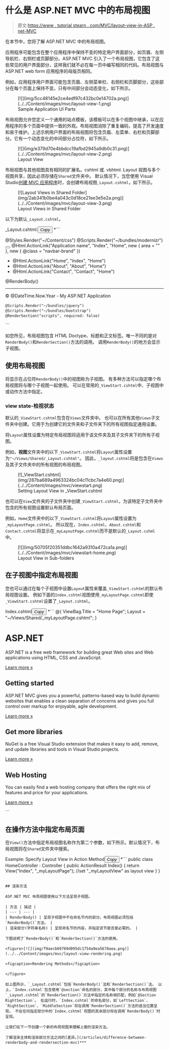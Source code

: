 # 什么是 ASP.NET MVC 中的布局视图

> 原文:[https://www . tutorial stearn . com/MVC/layout-view-in-ASP . net-MVC](https://www.tutorialsteacher.com/mvc/layout-view-in-asp.net-mvc)

在本节中，您将了解 ASP.NET MVC 中的布局视图。

应用程序可能包含在整个应用程序中保持不变的特定用户界面部分，如页眉、左侧导航栏、右侧栏或页脚部分。ASP.NET MVC 引入了一个布局视图，它包含了这些常见的用户界面部分，这样我们就不必在每一页中编写相同的代码。布局视图与 ASP.NET web form 应用程序的母版页相同。

例如，应用程序用户界面可能包含页眉、左侧菜单栏、右侧栏和页脚部分，这些部分在每个页面上保持不变。只有中间部分会动态变化，如下所示。

<figure>[![](img/5cc48145e2ce4edf97c432bc0e14702a.png)](../../Content/images/mvc/layout-view-1.png)

<figcaption>Sample Application UI Parts</figcaption>

</figure>

布局视图允许您定义一个通用的站点模板，该模板可以在多个视图中继承，以在应用程序的多个页面中提供一致的外观。布局视图消除了重复编码，提高了开发速度和易于维护。上述示例用户界面的布局视图将包含页眉、左菜单、右栏和页脚部分。它有一个动态变化的中间部分占位符，如下所示。

<figure>[![](img/e379d70e4bbdcc19afbd2945a9db0c31.png)](../../Content/images/mvc/layout-view-2.png)

<figcaption>Layout View</figcaption>

</figure>

布局视图与其他视图具有相同的扩展名。cshtml 或. vbhtml. Layout 视图与多个视图共享，因此必须存储在`Shared`文件夹中。 默认情况下，当您使用 Visual Studio[创建 MVC 应用程序](/mvc/create-first-asp.net-mvc-application)时，会创建布局视图`_Layout.cshtml`，如下所示。

<figure>[![Layout Views in Shared Folder](img/2ab341b0be4a043c0d18ce21ee3e5e2a.png)](../../Content/images/mvc/layout-view-3.png)

<figcaption>Layout Views in Shared Folder</figcaption>

</figure>

以下为默认`_Layout.cshtml`。

_Layout.cshtml:<button class="copy-btn pull-right" title="Copy example code">*Copy*</button> *```
<!DOCTYPE html>
<html>
<head>
    <meta charset="utf-8" />
    <meta name="viewport" content="width=device-width, initial-scale=1.0">
    <title>@ViewBag.Title - My ASP.NET Application</title>
    @Styles.Render("~/Content/css")
    @Scripts.Render("~/bundles/modernizr")
</head>
<body>
    <div class="navbar navbar-inverse navbar-fixed-top">
        <div class="container">
            <div class="navbar-header">
                <button type="button" class="navbar-toggle" data-toggle="collapse" data-target=".navbar-collapse">
                    <span class="icon-bar"></span>
                    <span class="icon-bar"></span>
                    <span class="icon-bar"></span>
                </button>
                @Html.ActionLink("Application name", "Index", "Home", new { area = "" }, new { @class = "navbar-brand" })
            </div>
            <div class="navbar-collapse collapse">
                <ul class="nav navbar-nav">
                    <li>@Html.ActionLink("Home", "Index", "Home")</li>
                    <li>@Html.ActionLink("About", "About", "Home")</li>
                    <li>@Html.ActionLink("Contact", "Contact", "Home")</li>
                </ul>
            </div>
        </div>
    </div>
    <div class="container body-content">
        @RenderBody()
        <hr />
        <footer>
            <p>&copy; @DateTime.Now.Year - My ASP.NET Application</p>
        </footer>
    </div>

    @Scripts.Render("~/bundles/jquery")
    @Scripts.Render("~/bundles/bootstrap")
    @RenderSection("scripts", required: false)
</body>
</html> 
```

如您所见，布局视图包含 HTML Doctype、标题和正文标签。唯一不同的是对`RenderBody()`和`RenderSection()`方法的调用。 调用`RenderBody()`的地方会显示子视图。

## 使用布局视图

将显示在占位符`RenderBody()`中的视图称为子视图。 有多种方法可以指定哪个布局视图将与哪个子视图一起使用。 可以在常用的`_ViewStart.cshtml`中、子视图中或动作方法中指定。

### view state-检视状态

默认的`_ViewStart.cshtml`包含在`Views`文件夹中。 也可以在所有其他`Views`子文件夹中创建。它用于为创建它的文件夹和子文件夹下的所有视图指定通用设置。

将`Layout`属性设置为特定布局视图将适用于该文件夹及其子文件夹下的所有子视图。

例如，**视图**文件夹中的以下`_ViewStart.cshtml`将`Layout`属性设置为`"~/Views/Shared/_Layout.cshtml"`。 因此，`_layout.cshtml`将是包含在`Views`及其子文件夹中的所有视图的布局视图。

<figure>[![_ViewStart.cshtml](img/287ba689a4963324bc04c11cbc7a4e60.png)](../../Content/images/mvc/viewstart.png)

<figcaption>Setting Layout View in _ViewStart.cshtml</figcaption>

</figure>

也可以在`View`文件夹的子文件夹中创建`_ViewStart.cshtml`，为该特定子文件夹中包含的所有视图设置默认布局页面。

例如，`Home`文件夹中的以下`_ViewStart.cshtml`将`Layout`属性设置为`_myLayoutPage.cshtml`。 所以现在，`Index.cshtml`、`About.cshtml`和`Contact.cshtml`将显示在`_myLayoutPage.cshtml`而不是默认的`_Layout.cshml`中。

<figure>[![](img/50705f20351ddbc1642a9310a472ca1a.png)](../../Content/images/mvc/viewstart-home.png)

<figcaption>Layout View in Sub-folders</figcaption>

</figure>

## 在子视图中指定布局视图

您也可以通过在每个子视图中设置`Layout`属性来覆盖`_ViewStart.cshtml`的默认布局视图设置。 例如下面的`Index.cshtml`视图使用`_myLayoutPage.cshtml`即使`_ViewStart.cshtml`设置了`_Layout.cshtml`。

Index.cshtml<button class="copy-btn pull-right" title="Copy example code">*Copy*</button> *```
@{
    ViewBag.Title = "Home Page";
    Layout = "~/Views/Shared/_myLayoutPage.cshtml";
}

<div class="jumbotron">
    <h1>ASP.NET</h1>
    <p class="lead">ASP.NET is a free web framework for building great Web sites and Web applications using HTML, CSS and JavaScript.</p>
    <p><a href="http://asp.net" class="btn btn-primary btn-lg">Learn more &raquo;</a></p>
</div>

<div class="row">
    <div class="col-md-4">
        <h2>Getting started</h2>
        <p>
            ASP.NET MVC gives you a powerful, patterns-based way to build dynamic websites that
            enables a clean separation of concerns and gives you full control over markup
            for enjoyable, agile development.
        </p>
        <p><a class="btn btn-default" href="http://go.microsoft.com/fwlink/?LinkId=301865">Learn more &raquo;</a></p>
    </div>
    <div class="col-md-4">
        <h2>Get more libraries</h2>
        <p>NuGet is a free Visual Studio extension that makes it easy to add, remove, and update libraries and tools in Visual Studio projects.</p>
        <p><a class="btn btn-default" href="http://go.microsoft.com/fwlink/?LinkId=301866">Learn more &raquo;</a></p>
    </div>
    <div class="col-md-4">
        <h2>Web Hosting</h2>
        <p>You can easily find a web hosting company that offers the right mix of features and price for your applications.</p>
        <p><a class="btn btn-default" href="http://go.microsoft.com/fwlink/?LinkId=301867">Learn more &raquo;</a></p>
    </div>
</div> 
```

## 在操作方法中指定布局页面

在`View()`方法中指定布局视图名称作为第二个参数，如下所示。默认情况下，布局视图将在`Shared`文件夹中搜索。

Example: Specify Layout View in Action Method<button class="copy-btn pull-right" title="Copy example code">*Copy*</button> *```
public class HomeController : Controller
{
    public ActionResult Index()
    {
        return View("Index", "_myLayoutPage"); //set "_myLayoutView" as layout view
    }
} 
```

## 渲染方法

ASP.NET MVC 布局视图使用以下方法呈现子视图。

| 方法 | 描述 |
| --- | --- |
| RenderBody() | 呈现子视图中不在命名节内的部分。布局视图必须包括`RenderBody()`方法。 |
| 渲染部分(字符串名称) | 呈现命名节的内容，并指定该节是否是必需的。 |

下图说明了`RenderBody()`和`RenderSection()`方法的使用。

<figure>[![](img/f9aecb69769d095dc1754a9ea5678aea.png)](../../Content/images/mvc/layout-view-rendering.png)

<figcaption>Rendering Methods</figcaption>

</figure>

如上图所示，`_Layout.cshtml`包括`RenderBody()`法和`RenderSection()`法。 以上，`Index.cshtml`包含使用`@section`命名的部分，其中每个部分的名称与布局视图`_Layout.cshtml`的`RenderSection()`方法中指定的名称相匹配，例如`@Section RightSection`。 在运行时，`Index.cshtml`的命名部分，如`LeftSection`、`RightSection`、`MiddleSection`将在调用`RenderSection()`方法的适当位置呈现。 不在任何指定部分中的`Index.cshtml`视图的其余部分将在调用`RenderBody()`时呈现。

让我们在下一节创建一个新的布局视图来理解上面的渲染方法。

了解渲染主体和渲染部分方法之间的[差异。](/articles/difference-between-renderbody-and-rendersection-mvc)***
